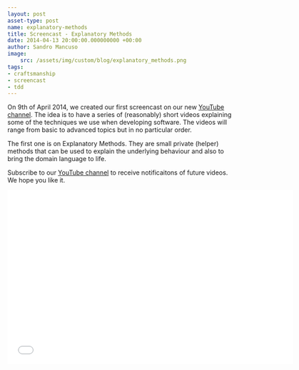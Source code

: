 ```yaml
---
layout: post
asset-type: post
name: explanatory-methods
title: Screencast - Explanatory Methods
date: 2014-04-13 20:00:00.000000000 +00:00
author: Sandro Mancuso
image:
    src: /assets/img/custom/blog/explanatory_methods.png
tags:
- craftsmanship
- screencast
- tdd
---
```


On 9th of April 2014, we created our first screencast on our new [YouTube channel](https://www.youtube.com/user/codurance). The idea is to have a series of (reasonably) short videos explaining some of the techniques we use when developing software. The videos will range from basic to advanced topics but in no particular order.

The first one is on Explanatory Methods. They are small private (helper) methods that can be used to explain the underlying behaviour and also to bring the domain language to life.

Subscribe to our [YouTube channel](https://www.youtube.com/user/codurance) to receive notificaitons of future videos. We hope you like it.

<iframe width="640" height="390" src="//www.youtube.com/embed/sKYX40ltQZM" frameborder="0" allowfullscreen></iframe>

